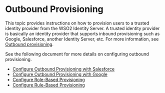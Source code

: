 # Outbound Provisioning

This topic provides instructions on how to provision users to a trusted identity provider from the WSO2 Identity Server. A trusted identity provider is basically an identity provider that supports inbound provisioning such as Google, Salesforce, another Identity Server, etc. For more information, see [Outbound provisioning](insert-concepts-link).

See the following document for more details on configuring outbound provisioning. 

- [Configure Outbound Provisioning with Salesforce](../../guides/provisioning/outbound-provisioning-with-salesforce) 
- [Configure Outbound Provisioning with Google](../../guides/provisioning/outbound-provisioning-with-google)
- [Configure Role-Based Provisioning](../../guides/provisioning/role-based-provisioning)
- [Configure Rule-Based Provisioning](../../guides/provisioning/rule-based-provisioning)